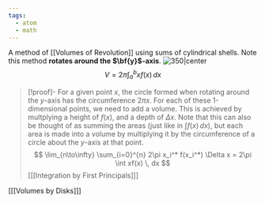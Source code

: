 ```yaml
---
tags:
  - atom
  - math
---
```

A method of [[Volumes of Revolution]] using sums of cylindrical shells. Note this method **rotates around the $\bf{y}$-axis**.
![350|center](cylindrical-volume.excalidraw.svg)
$$ V = 2\pi \int_a^b xf(x) \, dx $$
> [!proof]-
> For a given point $x$, the circle formed when rotating around the $y$-axis has the circumference $2\pi x$. For each of these 1-dimensional points, we need to add a volume. This is achieved by multplying a height of $f(x)$, and a depth of $\Delta x$. Note that this can also be thought of as summing the areas (just like in $\int f(x) \, dx$), but each area is made into a volume by multiplying it by the circumference of a circle about the $y$-axis at that point. 
> $$ \lim_{n\to\infty} \sum_{i=0}^{n} 2\pi x_i^* f(x_i^*) \Delta x = 2\pi \int xf(x) \, dx $$
> \[[[Integration by First Principals]]\]

\[[[Volumes by Disks]]\]